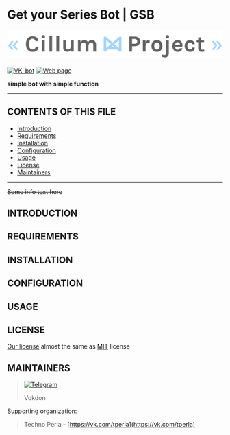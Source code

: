# Get your Series Bot | GSB

<h4 align="center">
  <img alt="cillum project" src="cillum-project.png">
</h4>

[![VK_bot](https://img.shields.io/badge/GSB-Check%20out%20bot-brightgreen)](https://vk.com/gsb_bot)
[![Web page](https://img.shields.io/badge/WEB-Visit%20our%20site-blue)](https://vk.com/gsb_bot)

**simple bot with simple function**

---
## CONTENTS OF THIS FILE

* [Introduction][1]
* [Requirements][2]
* [Installation][3]
* [Configuration][4]
* [Usage][5]
* [License][6]
* [Maintainers][7]
---
~~Some info text here~~
## INTRODUCTION

## REQUIREMENTS

## INSTALLATION

## CONFIGURATION

## USAGE

## LICENSE
[Our license](https://github.com/mdpanf/gsb-python/blob/master/LICENSE) almost the same as [MIT](https://choosealicense.com/licenses/mit/) license

## MAINTAINERS
> [![Telegram](https://img.shields.io/badge/-MDPanf-green?logo=telegram&color=27A7E5)](https://t.me/mdpanf7)
>
> Vokdon

Supporting organization:

> Techno Perla - [https://vk.com/tperla](https://vk.com/tperla)

[1]: https://github.com/mdpanf/gsb-python#introduction "introduction"
[2]: https://github.com/mdpanf/gsb-python#requirements "requirements"
[3]: https://github.com/mdpanf/gsb-python#installation "installation"
[4]: https://github.com/mdpanf/gsb-python#configuration "configuration"
[5]: https://github.com/mdpanf/gsb-python#usage "usage"
[6]: https://github.com/mdpanf/gsb-python#license "license"
[7]: https://github.com/mdpanf/gsb-python#maintainers "maintainers"
